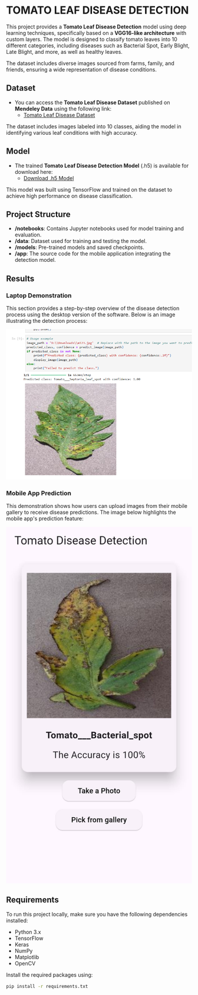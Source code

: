 # TOMATO LEAF DISEASE DETECTION

This project provides a **Tomato Leaf Disease Detection** model using deep learning techniques, specifically based on a **VGG16-like architecture** with custom layers. The model is designed to classify tomato leaves into 10 different categories, including diseases such as Bacterial Spot, Early Blight, Late Blight, and more, as well as healthy leaves.

The dataset includes diverse images sourced from farms, family, and friends, ensuring a wide representation of disease conditions.

## Dataset

- You can access the **Tomato Leaf Disease Dataset** published on **Mendeley Data** using the following link:
  - [Tomato Leaf Disease Dataset](https://data.mendeley.com/datasets/zfv4jj7855/1)

The dataset includes images labeled into 10 classes, aiding the model in identifying various leaf conditions with high accuracy.

## Model

- The trained **Tomato Leaf Disease Detection Model** (.h5) is available for download here:
  - [Download .h5 Model](https://mega.nz/file/CyRFGIha#cLUclg8B0iWeFbqOol-uCAPcqVUWCqFhk0_jEMmSHU4)

This model was built using TensorFlow and trained on the dataset to achieve high performance on disease classification.

## Project Structure

- **/notebooks**: Contains Jupyter notebooks used for model training and evaluation.
- **/data**: Dataset used for training and testing the model.
- **/models**: Pre-trained models and saved checkpoints.
- **/app**: The source code for the mobile application integrating the detection model.

## Results

### Laptop Demonstration
This section provides a step-by-step overview of the disease detection process using the desktop version of the software. Below is an image illustrating the detection process:

![Laptop Demonstration](./results/laptop_demonstration.png)

### Mobile App Prediction
This demonstration shows how users can upload images from their mobile gallery to receive disease predictions. The image below highlights the mobile app's prediction feature:

![Mobile App Prediction](./results/mobile_app_prediction.jpeg)

## Requirements

To run this project locally, make sure you have the following dependencies installed:
- Python 3.x
- TensorFlow
- Keras
- NumPy
- Matplotlib
- OpenCV

Install the required packages using:
```bash
pip install -r requirements.txt
